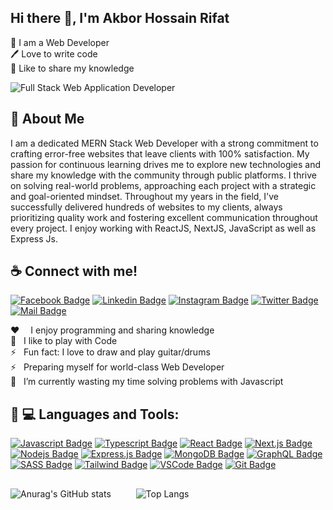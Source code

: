 ## Hi there 👋, I'm Akbor Hossain Rifat
👑 I am a Web Developer <br> 
🖊️ Love to write code <br> 
🎤 Like to share my knowledge </p>

![Full Stack Web Application Developer](https://pbs.twimg.com/profile_banners/1494012641450536963/1694353770/1080x360)
<p>


## 🚀 About Me
I am a dedicated MERN Stack Web Developer with a strong commitment to crafting error-free websites that leave clients with 100% satisfaction. My passion for continuous learning drives me to explore new technologies and share my knowledge with the community through public platforms. I thrive on solving real-world problems, approaching each project with a strategic and goal-oriented mindset. Throughout my years in the field, I've successfully delivered hundreds of websites to my clients, always prioritizing quality work and fostering excellent communication throughout every project. I enjoy working with ReactJS, NextJS, JavaScript as well as Express Js.

## ☕ Connect with me!
[![Facebook Badge](https://img.shields.io/badge/Facebook-1877F2?style=for-the-badge&logo=facebook&logoColor=white)](https://www.facebook.com/ahrifat68) [![Linkedin Badge](https://img.shields.io/badge/LinkedIn-0077B5?style=for-the-badge&logo=linkedin&logoColor=white)](https://www.linkedin.com/in/ahrifat68/) [![Instagram Badge](https://img.shields.io/badge/Instagram-E4405F?style=for-the-badge&logo=instagram&logoColor=white)](https://instagram.com/_ahrifat) [![Twitter Badge](https://img.shields.io/badge/Twitter-1DA1F2?style=for-the-badge&logo=twitter&logoColor=white)](https://twitter.com/ahrifat68) [![Mail Badge](https://img.shields.io/badge/Gmail-D14836?style=for-the-badge&logo=gmail&logoColor=white)](mailto:akborhossainrifat20@gmail.com)

:hearts: &emsp;I enjoy programming and sharing knowledge <br/>
🎉 &nbsp; I like to play with Code <br>
⚡ &nbsp; Fun fact: I love to draw and play guitar/drums <br>
⚡ &nbsp; Preparing myself for world-class Web Developer<br>
🌱 &nbsp; I’m currently wasting my time solving problems with Javascript <be>

## 🎉 :computer: Languages and Tools:

[![Javascript Badge](https://img.shields.io/badge/-Javascript-F0DB4F?style=for-the-badge&labelColor=black&logo=javascript&logoColor=F0DB4F)](#) [![Typescript Badge](https://img.shields.io/badge/-Typescript-007acc?style=for-the-badge&labelColor=black&logo=typescript&logoColor=007acc)](#) [![React Badge](https://img.shields.io/badge/-React-61DBFB?style=for-the-badge&labelColor=black&logo=react&logoColor=61DBFB)](#) [![Next.js Badge](https://img.shields.io/badge/next.js-000000?style=for-the-badge&logo=nextdotjs&logoColor=white)](#) [![Nodejs Badge](https://img.shields.io/badge/-Nodejs-3C873A?style=for-the-badge&labelColor=black&logo=node.js&logoColor=3C873A)](#) [![Express.js Badge](https://img.shields.io/badge/Express.js-000000?style=for-the-badge&logo=express&logoColor=white)](#) [![MongoDB Badge](https://img.shields.io/badge/MongoDB-4EA94B?style=for-the-badge&logo=mongodb&logoColor=white)](#) [![GraphQL Badge](https://img.shields.io/badge/-GraphQl-e535ab?style=for-the-badge&labelColor=black&logo=node.js&logoColor=e535ab)](#) [![SASS Badge](https://img.shields.io/badge/Sass-CC6699?style=for-the-badge&logo=sass&logoColor=white)](#) [![Tailwind Badge](https://img.shields.io/badge/Tailwind%20CSS-092749?style=for-the-badge&logo=tailwindcss&logoColor=06B6D4&labelColor=000000)](#) [![VSCode Badge](https://img.shields.io/badge/Visual_Studio-5C2D91?style=for-the-badge&logo=visual%20studio&logoColor=white)](#) [![Git Badge](https://img.shields.io/badge/Git-F05032?style=for-the-badge&logo=git&logoColor=white)](#)

##
![Anurag's GitHub stats](https://github-readme-stats.vercel.app/api?username=ahrifat20&show_icons=true&theme=radical) &emsp; &emsp;  ![Top Langs](https://github-readme-stats.vercel.app/api/top-langs/?username=ahrifat20&layout=compact)




